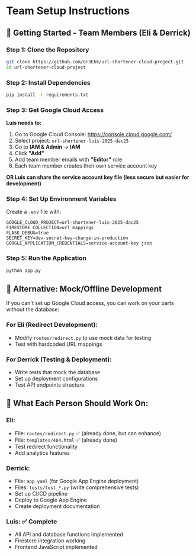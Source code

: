 # Team Setup Instructions

## 🚀 Getting Started - Team Members (Eli & Derrick)

### Step 1: Clone the Repository
```bash
git clone https://github.com/Gr3Ekk/url-shortener-cloud-project.git
cd url-shortener-cloud-project
```

### Step 2: Install Dependencies
```bash
pip install -r requirements.txt
```

### Step 3: Get Google Cloud Access
**Luis needs to:**
1. Go to Google Cloud Console: https://console.cloud.google.com/
2. Select project: `url-shortener-luis-2025-dac25`
3. Go to **IAM & Admin** → **IAM**
4. Click **"Add"**
5. Add team member emails with **"Editor"** role
6. Each team member creates their own service account key

**OR Luis can share the service account key file (less secure but easier for development)**

### Step 4: Set Up Environment Variables
Create a `.env` file with:
```
GOOGLE_CLOUD_PROJECT=url-shortener-luis-2025-dac25
FIRESTORE_COLLECTION=url_mappings
FLASK_DEBUG=true
SECRET_KEY=dev-secret-key-change-in-production
GOOGLE_APPLICATION_CREDENTIALS=service-account-key.json
```

### Step 5: Run the Application
```bash
python app.py
```

## 🔄 Alternative: Mock/Offline Development
If you can't set up Google Cloud access, you can work on your parts without the database:

### For Eli (Redirect Development):
- Modify `routes/redirect.py` to use mock data for testing
- Test with hardcoded URL mappings

### For Derrick (Testing & Deployment):
- Write tests that mock the database
- Set up deployment configurations
- Test API endpoints structure

## 📝 What Each Person Should Work On:

### Eli:
- File: `routes/redirect.py` ✅ (already done, but can enhance)
- File: `templates/404.html` ✅ (already done)
- Test redirect functionality
- Add analytics features

### Derrick:
- File: `app.yaml` (for Google App Engine deployment)
- Files: `tests/test_*.py` (write comprehensive tests)
- Set up CI/CD pipeline
- Deploy to Google App Engine
- Create deployment documentation

### Luis: ✅ Complete
- All API and database functions implemented
- Firestore integration working
- Frontend JavaScript implemented

